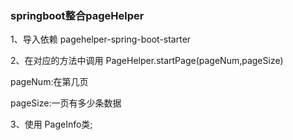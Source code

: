 ### springboot整合pageHelper

1、导入依赖 pagehelper-spring-boot-starter

2、在对应的方法中调用 PageHelper.startPage(pageNum,pageSize)

pageNum:在第几页

pageSize:一页有多少条数据

3、使用 PageInfo类;
